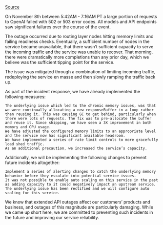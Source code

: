 [Source](https://status.openai.com/incidents/00fpy0yxrx1q)

On November 8th between 5:42AM - 7:16AM PT a large portion of requests to OpenAI failed with 502 or 503 error codes. All models and API endpoints saw significant failures over the course of the event.

The outage occurred due to routing layer nodes hitting memory limits and failing readiness checks. Eventually, a sufficient number of nodes in the service became unavailable, that there wasn’t sufficient capacity to serve the incoming traffic and the service was unable to recover. That morning, there were dramatically more completions than any prior day, which we believe was the sufficient tipping point for the service.

The issue was mitigated through a combination of limiting incoming traffic, redeploying the service en masse and then slowly ramping the traffic back up.

As part of the incident response, we have already implemented the following measures:
‌

    The underlying issue which led to the chronic memory issues, was that we were continually allocating a new responseBuffer in a loop rather than reusing it. This was causing GC to get behind, particularly when there were lots of requests. The fix was to pre-allocate the buffer and reuse it. Since shipping, we have seen a 3X improvement in both memory and CPU usage.
    We have adjusted the configured memory limits to an appropriate level and the service now has significant available headroom.
    We have implemented a series of rate limit controls to more gracefully load shed traffic.
    As an additional precaution, we increased the service’s capacity.

Additionally, we will be implementing the following changes to prevent future incidents altogether:

    Implement a series of alerting changes to catch the underlying memory behavior before they escalate into potential service issues.
    It was not possible to enable auto scaling on this service in the past as adding capacity to it could negatively impact an upstream service. The underlying issue has been rectified and we will configure auto scaling for this service.

We know that extended API outages affect our customers’ products and business, and outages of this magnitude are particularly damaging. While we came up short here, we are committed to preventing such incidents in the future and improving our service reliability.
